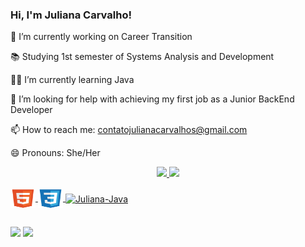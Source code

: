 ### Hi, I'm Juliana Carvalho!
🔭 I’m currently working on Career Transition

📚 Studying 1st semester of Systems Analysis and Development 

👩‍💻 I’m currently learning Java 

🤔 I’m looking for help with achieving my first job as a Junior BackEnd Developer

📫 How to reach me: contatojulianacarvalhos@gmail.com

😄 Pronouns: She/Her 

<div align="center">
  <a href="https://github.com/julianacarvalhos">
  <img width="42%"src="https://github-readme-stats.vercel.app/api?username=julianacarvalhos&show_icons=true&theme=radical&include_all_commits=true&count_private=true"/>
  <img width="50%"src="https://github-readme-stats.vercel.app/api/top-langs/?username=julianacarvalhos&layout=compact&langs_count=7&theme=radical"/>
</div>
  <div style="display: inline_block"><br>
  <img align="center" alt="Juliana-HTML" height="30" width="40" src="https://raw.githubusercontent.com/devicons/devicon/master/icons/html5/html5-original.svg">
  <img align="center" alt="Juliana-CSS" height="30" width="40" src="https://raw.githubusercontent.com/devicons/devicon/master/icons/css3/css3-original.svg">
  <img align="center" alt="Juliana-Java" height="30" width="40" src="https://cdn.jsdelivr.net/gh/devicons/devicon/icons/java/java-original-wordmark.svg">
</div>
  
  ##
  
  <div> 
    <a href = "mailto:contatojulianacarvalhos@gmail.com"><img src="https://img.shields.io/badge/-Gmail-%23333?style=for-the-badge&logo=gmail&logoColor=white" target="_blank"></a>
  <a href="https://www.linkedin.com/in/julianacarvalho11/)" target="_blank"><img src="https://img.shields.io/badge/-LinkedIn-%230077B5?style=for-the-badge&logo=linkedin&logoColor=white" target="_blank"></a> 
 
  
</div>

